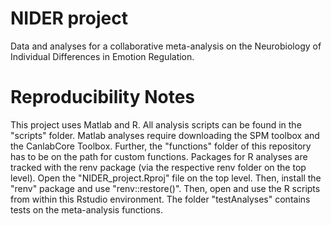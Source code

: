 # NIDER project
 Data and analyses for a collaborative meta-analysis on the Neurobiology of Individual Differences in Emotion Regulation.


# Reproducibility Notes
This project uses Matlab and R. All analysis scripts can be found in the "scripts" folder. Matlab analyses require downloading the SPM toolbox and the CanlabCore Toolbox. Further, the "functions" folder of this repository
has to be on the path for custom functions. Packages for R analyses are tracked with the renv package (via the respective renv folder on the top level). Open the "NIDER_project.Rproj" file on the top level. Then, install the "renv" package and use "renv::restore()". Then, open and use the R scripts from within this Rstudio environment.
The folder "testAnalyses" contains tests on the meta-analysis functions.
